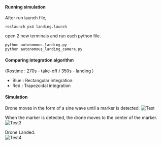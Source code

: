 #### Running simulation
After run launch file,

```
roslaunch px4 landing.launch
```
open 2 new terminals and run each python file.
```
python autonomous_landing.py
python autonomous_landing_camera.py

```
#### Comparing integration algorithm 


(Rostime : 270s - take-off / 350s - landing ) 
- Blue : Rectangular integration  
- Red : Trapezoidal integration  









#### Simulation

Drone moves in the form of a sine wave until a marker is detected.
![Test](https://user-images.githubusercontent.com/46476876/64112409-48c91d00-cdc2-11e9-9366-cdbef56d4379.gif)



When the marker is detected, the drone moves to the center of the marker.
![Test3](https://user-images.githubusercontent.com/46476876/64112428-567ea280-cdc2-11e9-8d77-6b0a4cfa549c.gif)



Drone Landed.                                                       
![Test4](https://user-images.githubusercontent.com/46476876/64112437-5da5b080-cdc2-11e9-9057-8cb70f57f754.gif)
